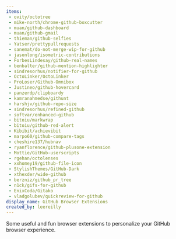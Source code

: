 ```yaml
---
items:
 - ovity/octotree
 - mike-north/chrome-github-boxcutter
 - muan/github-dashboard
 - muan/github-gmail
 - thieman/github-selfies
 - Yatser/prettypullrequests
 - sanemat/do-not-merge-wip-for-github
 - jasonlong/isometric-contributions
 - ForbesLindesay/github-real-names
 - benbalter/github-mention-highlighter
 - sindresorhus/notifier-for-github
 - OctoLinker/OctoLinker
 - ProLoser/Github-Omnibox
 - Justineo/github-hovercard
 - panzerdp/clipboardy
 - kamranahmedse/githunt
 - harshjv/github-repo-size
 - sindresorhus/refined-github
 - softvar/enhanced-github
 - bitoiu/markwrap
 - bitoiu/github-red-alert
 - Kibibit/achievibit
 - marpo60/github-compare-tags
 - cheshire137/hubnav
 - ryanflorence/github-plusone-extension
 - Mottie/GitHub-userscripts
 - rgehan/octolenses
 - xxhomey19/github-file-icon
 - StylishThemes/GitHub-Dark
 - xthexder/wide-github
 - berzniz/github_pr_tree
 - n1ck/gifs-for-github
 - EnixCoda/Gitako
 - vladgolubev/quickreview-for-github
display_name: GitHub Browser Extensions
created_by: leereilly
---
```

Some useful and fun browser extensions to personalize your GitHub browser experience.
